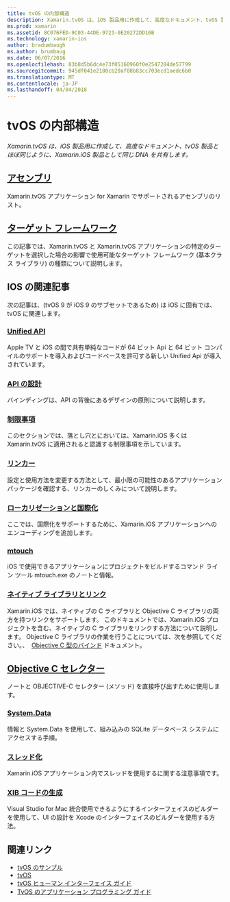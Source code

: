 ```yaml
---
title: tvOS の内部構造
description: Xamarin.tvOS は、iOS 製品用に作成して、高度なドキュメント、tvOS 製品とほぼ同じように、Xamarin.iOS 製品として同じ DNA を共有します。
ms.prod: xamarin
ms.assetid: 8C076FED-9C03-44DE-9723-0E20272DD16B
ms.technology: xamarin-ios
author: bradumbaugh
ms.author: brumbaug
ms.date: 06/07/2016
ms.openlocfilehash: 83b8d5b6dc4e73f05160960f0e2547284de57799
ms.sourcegitcommit: 945df041e2180cb20af08b83cc703ecd1aedc6b0
ms.translationtype: MT
ms.contentlocale: ja-JP
ms.lasthandoff: 04/04/2018
---
```

# <a name="tvos-internals"></a>tvOS の内部構造

_Xamarin.tvOS は、iOS 製品用に作成して、高度なドキュメント、tvOS 製品とほぼ同じように、Xamarin.iOS 製品として同じ DNA を共有します。_


##  <a name="assembliesiostvosinternalsassembliesmd"></a>[アセンブリ](~/ios/tvos/internals/assemblies.md)

Xamarin.tvOS アプリケーション for Xamarin でサポートされるアセンブリのリスト。

##  <a name="target-frameworksiostvosinternalsframeworksmd"></a>[ターゲット フレームワーク](~/ios/tvos/internals/frameworks.md)

この記事では、Xamarin.tvOS と Xamarin.tvOS アプリケーションの特定のターゲットを選択した場合の影響で使用可能なターゲット フレームワーク (基本クラス ライブラリ) の種類について説明します。

## <a name="related-ios-articles"></a>IOS の関連記事

次の記事は、(tvOS 9 が iOS 9 のサブセットであるため) は iOS に固有では、tvOS に関連します。

###  <a name="unified-apicross-platformmaciosunifiedindexmd"></a>[Unified API](~/cross-platform/macios/unified/index.md)

Apple TV と iOS の間で共有単純なコードが 64 ビット Api と 64 ビット コンパイルのサポートを導入およびコードベースを許可する新しい Unified Api が導入されています。  

###  <a name="api-designiosinternalsapi-designindexmd"></a>[API の設計](~/ios/internals/api-design/index.md)

バインディングは、API の背後にあるデザインの原則について説明します。

###  <a name="limitationsiosinternalslimitationsmd"></a>[制限事項](~/ios/internals/limitations.md)

このセクションでは、落とし穴とにおいては、Xamarin.iOS 多くは Xamarin.tvOS に適用されると認識する制限事項を示しています。

###  <a name="linkeriosdeploy-testlinkermd"></a>[リンカー](~/ios/deploy-test/linker.md)

設定と使用方法を変更する方法として、最小限の可能性のあるアプリケーション パッケージを確認する、リンカーのしくみについて説明します。

###  <a name="localization-and-internationalizationiosapp-fundamentalslocalizationindexmd"></a>[ローカリゼーションと国際化](~/ios/app-fundamentals/localization/index.md)

ここでは、国際化をサポートするために、Xamarin.iOS アプリケーションへのエンコーディングを追加します。

###  <a name="mtouchiosdeploy-testmtouchmd"></a>[mtouch](~/ios/deploy-test/mtouch.md)

iOS で使用できるアプリケーションにプロジェクトをビルドするコマンド ライン ツール mtouch.exe のノートと情報。

###  <a name="linking-native-librariesiosplatformnative-interopmd"></a>[ネイティブ ライブラリとリンク](~/ios/platform/native-interop.md)

Xamarin.iOS では、ネイティブの C ライブラリと Objective C ライブラリの両方を持つリンクをサポートします。 このドキュメントでは、Xamarin.iOS プロジェクトを含む、ネイティブの C ライブラリをリンクする方法について説明します。 Objective C ライブラリの作業を行うことについては、次を参照してください。、&nbsp; [Objective C 型のバインド](~/ios/platform/binding-objective-c/index.md)&nbsp;ドキュメント。

##  <a name="objective-c-selectorsiosinternalsobjective-c-selectorsmd"></a>[Objective C セレクター](~/ios/internals/objective-c-selectors.md)

ノートと OBJECTIVE-C セレクター (メソッド) を直接呼び出すために使用します。

###  <a name="systemdataiosdata-cloudsystemdatamd"></a>[System.Data](~/ios/data-cloud/system.data.md)

情報と System.Data を使用して、組み込みの SQLite データベース システムにアクセスする手順。

###  <a name="threadingiosapp-fundamentalsthreadingmd"></a>[スレッド化](~/ios/app-fundamentals/threading.md)

Xamarin.iOS アプリケーション内でスレッドを使用するに関する注意事項です。

###  <a name="xib-code-generationiosinternalsxib-code-generationmd"></a>[XIB コードの生成](~/ios/internals/xib-code-generation.md)

Visual Studio for Mac 統合使用できるようにするインターフェイスのビルダーを使用して、UI の設計を Xcode のインターフェイスのビルダーを使用する方法。



## <a name="related-links"></a>関連リンク

- [tvOS のサンプル](https://developer.xamarin.com/samples/tvos/all/)
- [tvOS](https://developer.apple.com/tvos/)
- [tvOS ヒューマン インターフェイス ガイド](https://developer.apple.com/tvos/human-interface-guidelines/)
- [TvOS のアプリケーション プログラミング ガイド](https://developer.apple.com/library/prerelease/tvos/documentation/General/Conceptual/AppleTV_PG/)

